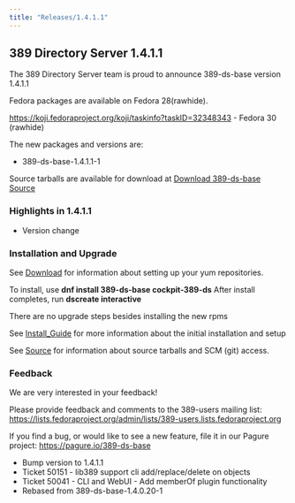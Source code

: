 ```yaml
---
title: "Releases/1.4.1.1"
---
```


389 Directory Server 1.4.1.1
-----------------------------

The 389 Directory Server team is proud to announce 389-ds-base version 1.4.1.1

Fedora packages are available on Fedora 28(rawhide).

<https://koji.fedoraproject.org/koji/taskinfo?taskID=32348343>   - Fedora 30 (rawhide)

The new packages and versions are:

-   389-ds-base-1.4.1.1-1

Source tarballs are available for download at [Download 389-ds-base Source](https://releases.pagure.org/389-ds-base/389-ds-base-1.4.1.1.tar.bz2)

### Highlights in 1.4.1.1

- Version change

### Installation and Upgrade 
See [Download](../download.html) for information about setting up your yum repositories.

To install, use **dnf install 389-ds-base cockpit-389-ds**  After install completes, run **dscreate interactive**

There are no upgrade steps besides installing the new rpms 

See [Install\_Guide](../howto/howto-install-389.html) for more information about the initial installation and setup

See [Source](../development/source.html) for information about source tarballs and SCM (git) access.

### Feedback

We are very interested in your feedback!

Please provide feedback and comments to the 389-users mailing list: <https://lists.fedoraproject.org/admin/lists/389-users.lists.fedoraproject.org>

If you find a bug, or would like to see a new feature, file it in our Pagure project: <https://pagure.io/389-ds-base>

-  Bump version to 1.4.1.1
-  Ticket 50151 - lib389 support cli add/replace/delete on objects
-  Ticket 50041 - CLI and WebUI - Add memberOf plugin functionality
-  Rebased from 389-ds-base-1.4.0.20-1


